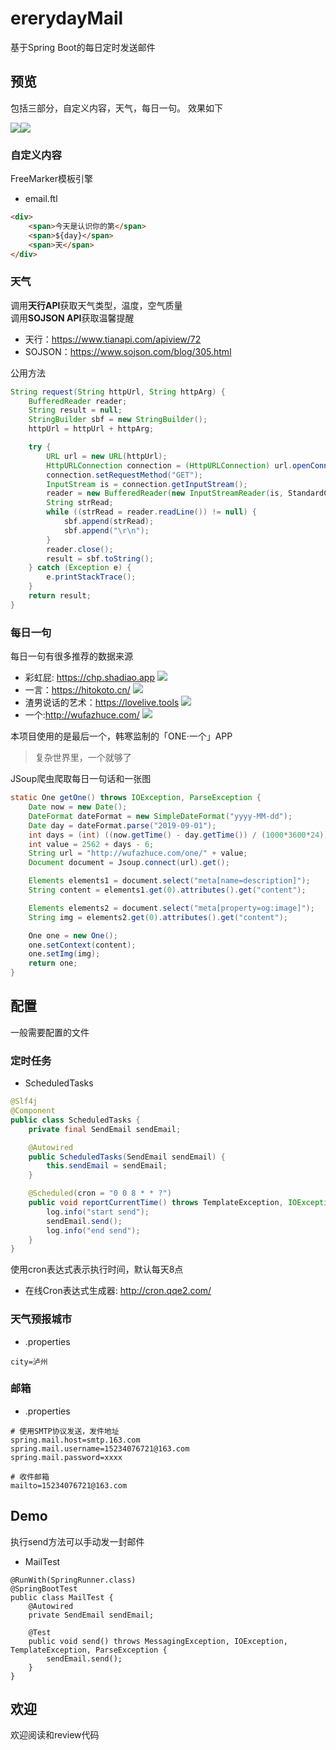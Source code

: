 # ererydayMail
基于Spring Boot的每日定时发送邮件

## 预览
包括三部分，自定义内容，天气，每日一句。
效果如下  

![](https://github.com/yuan0824/img/blob/master/email-1.png)![](https://github.com/yuan0824/img/blob/master/email-2.png)

### 自定义内容
FreeMarker模板引擎
- email.ftl
```html
<div>
    <span>今天是认识你的第</span>
    <span>${day}</span>
    <span>天</span>
</div>
```

### 天气
调用**天行API**获取天气类型，温度，空气质量  
调用**SOJSON API**获取温馨提醒

- 天行：https://www.tianapi.com/apiview/72
- SOJSON：https://www.sojson.com/blog/305.html

公用方法
```java
String request(String httpUrl, String httpArg) {
    BufferedReader reader;
    String result = null;
    StringBuilder sbf = new StringBuilder();
    httpUrl = httpUrl + httpArg;

    try {
        URL url = new URL(httpUrl);
        HttpURLConnection connection = (HttpURLConnection) url.openConnection();
        connection.setRequestMethod("GET");
        InputStream is = connection.getInputStream();
        reader = new BufferedReader(new InputStreamReader(is, StandardCharsets.UTF_8));
        String strRead;
        while ((strRead = reader.readLine()) != null) {
            sbf.append(strRead);
            sbf.append("\r\n");
        }
        reader.close();
        result = sbf.toString();
    } catch (Exception e) {
        e.printStackTrace();
    }
    return result;
}
```

### 每日一句  

每日一句有很多推荐的数据来源
- 彩虹屁: https://chp.shadiao.app
![](https://github.com/yuan0824/img/blob/master/%E5%BD%A9%E8%99%B9%E5%B1%81.png)  
- 一言：https://hitokoto.cn/
![](https://github.com/yuan0824/img/blob/master/%E4%B8%80%E8%A8%80.png)
- 渣男说话的艺术：https://lovelive.tools
![](https://github.com/yuan0824/img/blob/master/%E6%B8%A3%E7%94%B7%E8%AF%B4%E8%AF%9D%E7%9A%84%E8%89%BA%E6%9C%AF.png)
- 一个:http://wufazhuce.com/
![](https://github.com/yuan0824/img/blob/master/%E4%B8%80%E4%B8%AA.png)

本项目使用的是最后一个，韩寒监制的「ONE·一个」APP
> 复杂世界里，一个就够了

JSoup爬虫爬取每日一句话和一张图
```java
static One getOne() throws IOException, ParseException {
    Date now = new Date();
    DateFormat dateFormat = new SimpleDateFormat("yyyy-MM-dd");
    Date day = dateFormat.parse("2019-09-01");
    int days = (int) ((now.getTime() - day.getTime()) / (1000*3600*24));
    int value = 2562 + days - 6;
    String url = "http://wufazhuce.com/one/" + value;
    Document document = Jsoup.connect(url).get();

    Elements elements1 = document.select("meta[name=description]");
    String content = elements1.get(0).attributes().get("content");

    Elements elements2 = document.select("meta[property=og:image]");
    String img = elements2.get(0).attributes().get("content");

    One one = new One();
    one.setContext(content);
    one.setImg(img);
    return one;
}
```

## 配置
一般需要配置的文件

### 定时任务
- ScheduledTasks
```java
@Slf4j
@Component
public class ScheduledTasks {
    private final SendEmail sendEmail;

    @Autowired
    public ScheduledTasks(SendEmail sendEmail) {
        this.sendEmail = sendEmail;
    }

    @Scheduled(cron = "0 0 8 * * ?")
    public void reportCurrentTime() throws TemplateException, IOException, MessagingException, ParseException {
        log.info("start send");
        sendEmail.send();
        log.info("end send");
    }
}
```
使用cron表达式表示执行时间，默认每天8点
- 在线Cron表达式生成器: http://cron.qqe2.com/

### 天气预报城市
- .properties
```
city=泸州
```

### 邮箱
- .properties
```
# 使用SMTP协议发送，发件地址
spring.mail.host=smtp.163.com
spring.mail.username=15234076721@163.com
spring.mail.password=xxxx

# 收件邮箱
mailto=15234076721@163.com
```

## Demo
执行send方法可以手动发一封邮件
- MailTest
```
@RunWith(SpringRunner.class)
@SpringBootTest
public class MailTest {
    @Autowired
    private SendEmail sendEmail;

    @Test
    public void send() throws MessagingException, IOException, TemplateException, ParseException {
        sendEmail.send();
    }
}
```

## 欢迎
欢迎阅读和review代码

